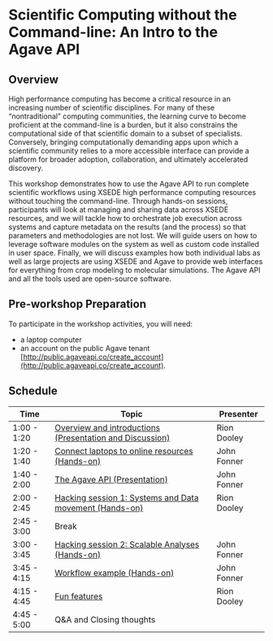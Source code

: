 # Scientific Computing without the Command-line: An Intro to the Agave API

## Overview

High performance computing has become a critical resource in an increasing number of scientific disciplines. For many of these “nontraditional” computing communities, the learning curve to become proficient at the command-line is a burden, but it also constrains the computational side of that scientific domain to a subset of specialists. Conversely, bringing computationally demanding apps upon which a scientific community relies to a more accessible interface can provide a platform for broader adoption, collaboration, and ultimately accelerated discovery.

This workshop demonstrates how to use the Agave API to run complete scientific workflows using XSEDE high performance computing resources without touching the command-line. Through hands-on sessions, participants will look at managing and sharing data across XSEDE resources, and we will tackle how to orchestrate job execution across systems and capture metadata on the results (and the process) so that parameters and methodologies are not lost. We will guide users on how to leverage software modules on the system as well as custom code installed in user space. Finally, we will discuss examples how both individual labs as well as large projects are using XSEDE and Agave to provide web interfaces for everything from crop modeling to molecular simulations. The Agave API and all the tools used are open-source software.

## Pre-workshop Preparation

To participate in the workshop activities, you will need: 
* a laptop computer
* an account on the public Agave tenant [http://public.agaveapi.co/create_account](http://public.agaveapi.co/create_account).

## Schedule

|Time           | Topic                                                                                    |  Presenter  |
|---------------|------------------------------------------------------------------------------------------|-------------|
|  1:00 -  1:20 | [Overview and introductions (Presentation and Discussion)](intro.pdf)                    | Rion Dooley |
|  1:20 -  1:40 | [Connect laptops to online resources (Hands-on)](connect.md)                             | John Fonner |
|  1:40 -  2:00 | [The Agave API (Presentation)](overview.pdf)                                                 | John Fonner |
|  2:00 -  2:45 | [Hacking session 1: Systems and Data movement (Hands-on)](systems.md)                    | Rion Dooley |
|  2:45 -  3:00 | Break                                                                                    |             |
|  3:00 -  3:45 | [Hacking session 2: Scalable Analyses (Hands-on)](apps.md)                               | John Fonner |
|  3:45 -  4:15 | [Workflow example (Hands-on)](workflow.md)                                               | John Fonner |
|  4:15 -  4:45 | [Fun features]()                                                                         | Rion Dooley |
|  4:45 -  5:00 | Q&A and Closing thoughts                                                                 |             |

